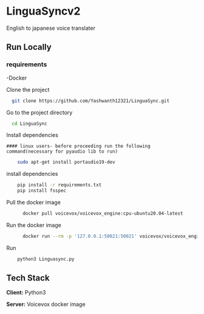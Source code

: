
# LinguaSyncv2

English to japanese voice translater



## Run Locally

### requirements
  -Docker

Clone the project

```bash
  git clone https://github.com/Yashwanth12321/LinguaSync.git
```

Go to the project directory

```bash
  cd LinguaSync
```

Install dependencies

    #### linux users- before proceeding run the following command(necessary for pyaudio lib to run)
```bash
    sudo apt-get install portaudio19-dev
```
install dependencies
```bash
    pip install -r requirements.txt
    pip install fsspec
```

Pull the docker image
```bash
      docker pull voicevox/voicevox_engine:cpu-ubuntu20.04-latest
```
Run the docker image
```bash
      docker run --rm -p '127.0.0.1:50021:50021' voicevox/voicevox_engine:cpu-ubuntu20.04-latest
```

Run
```bash
    python3 Linguasync.py
```


## Tech Stack

**Client:** Python3

**Server:** Voicevox docker image



